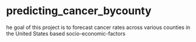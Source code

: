 # predicting_cancer_bycounty
he goal of this project is to forecast cancer rates across various counties in the United States based socio-economic-factors

